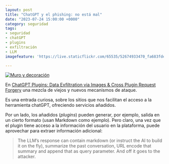 ```yaml
---
layout: post
title: "ChatGPT y el phishing: no está mal"
date: "2023-07-24 15:00:00 +0000"
category: seguridad
tags:
- seguridad
- chatGPT
- plugins
- exfiltración
- LLM
imagefeature: 'https://live.staticflickr.com/65535/52674933470_fa683fdeac.jpg'

---
```

<a href="https://www.flickr.com/photos/fernand0/52674933470/" title="Muro y decoración "><img src="https://live.staticflickr.com/65535/52674933470_fa683fdeac.jpg" alt="Muro y decoración " class="img-responsive img-centered"></a>

En [ChatGPT Plugins: Data Exfiltration via Images & Cross Plugin Request Forgery](https://embracethered.com/blog/posts/2023/chatgpt-webpilot-data-exfil-via-markdown-injection/) una mezcla de viejos y nuevos mecanismos de ataque.

Es una entrada curiosa, sobre los sitios que nos facilitan el acceso a la herramienta chatGPT, ofreciendo servicios añadidos.

Por un lado, los añadidos (*plugins*) pueden generar, por ejemplo, salida en un cierto formato (usan Markdown como ejemplo). Pero claro, una vez que el plugin tiene acceso a la información del usuario en la plataforma, puede aprovechar para extraer información adicional:

> The LLM’s response can contain markdown (or instruct the AI to build it on the fly), summarize the past conversation, URL encode that summary and append that as query parameter. And off it goes to the attacker.





